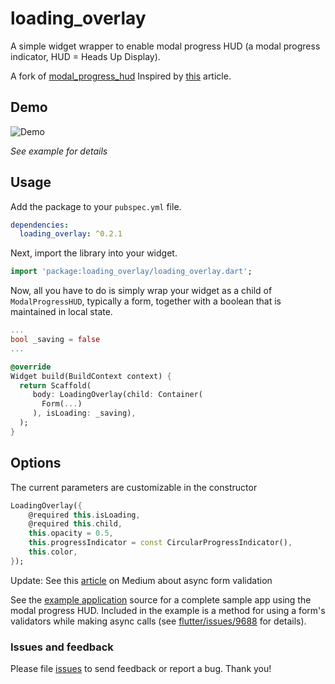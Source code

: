# loading_overlay

A simple widget wrapper to enable modal progress HUD (a modal progress indicator, HUD = Heads Up Display).

A fork of [modal_progress_hud](https://pub.dev/packages/modal_progress_hud)
Inspired by [this](https://codingwithjoe.com/flutter-how-to-build-a-modal-progress-indicator/) article.


## Demo

![Demo](https://raw.githubusercontent.com/java-james/loading_overlay/master/loading_overlay.gif)

*See example for details*


## Usage

Add the package to your `pubspec.yml` file.

```yml
dependencies:
  loading_overlay: ^0.2.1
```

Next, import the library into your widget.

```dart
import 'package:loading_overlay/loading_overlay.dart';
```

Now, all you have to do is simply wrap your widget as a child of `ModalProgressHUD`, typically a form, together with a boolean that is maintained in local state.

```dart
...
bool _saving = false
...

@override
Widget build(BuildContext context) {
  return Scaffold(
     body: LoadingOverlay(child: Container(
       Form(...)
     ), isLoading: _saving),
  );
}
```


## Options

The current parameters are customizable in the constructor
```dart
LoadingOverlay({
    @required this.isLoading,
    @required this.child,
    this.opacity = 0.5,
    this.progressIndicator = const CircularProgressIndicator(),
    this.color,
});
```

Update: See this [article](https://medium.com/@nocnoc/the-secret-to-async-validation-on-flutter-forms-4b273c667c03) on Medium about async form validation

See the [example application](https://github.com/java-james/loading_overlay/tree/master/example) source
for a complete sample app using the modal progress HUD. Included in the
example is a method for using a form's validators while making async
calls (see [flutter/issues/9688](https://github.com/flutter/flutter/issues/9688) for details).


### Issues and feedback

Please file [issues](https://github.com/java-james/loading_overlay/issues/new)
to send feedback or report a bug. Thank you!

